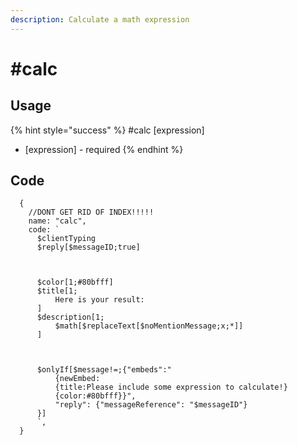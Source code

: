 ```yaml
---
description: Calculate a math expression
---
```


# #calc

## Usage

{% hint style="success" %}
\#calc \[expression]

* \[expression] - required
{% endhint %}

## Code

```oz
  {
    //DONT GET RID OF INDEX!!!!!
    name: "calc",
    code: `
      $clientTyping
      $reply[$messageID;true]
  
  
  
      $color[1;#80bfff]
      $title[1;
          Here is your result:
      ]
      $description[1;
          $math[$replaceText[$noMentionMessage;x;*]]
      ]
  
  
  
      $onlyIf[$message!=;{"embeds":"
          {newEmbed:
          {title:Please include some expression to calculate!}
          {color:#80bfff}}",
          "reply": {"messageReference": "$messageID"}
      }]
      `,
  }
```
